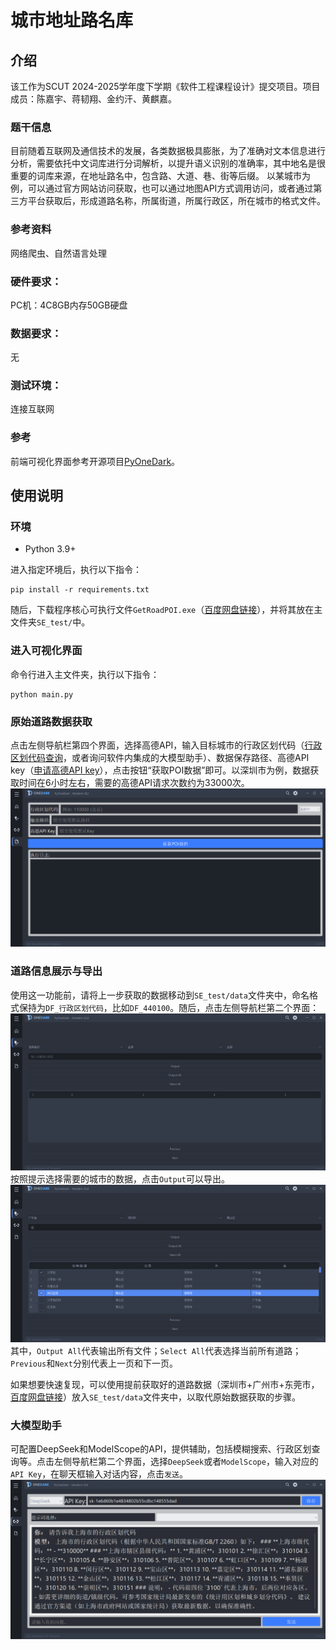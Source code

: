 # 城市地址路名库

## 介绍
该工作为SCUT 2024-2025学年度下学期《软件工程课程设计》提交项目。项目成员：陈嘉宇、蒋韧翔、金约汗、黄麒嘉。


### 题干信息
目前随着互联网及通信技术的发展，各类数据极具膨胀，为了准确对文本信息进行分析，需要依托中文词库进行分词解析，以提升语义识别的准确率，其中地名是很重要的词库来源，在地址路名中，包含路、大道、巷、街等后缀。
以某城市为例，可以通过官方网站访问获取，也可以通过地图API方式调用访问，或者通过第三方平台获取后，形成道路名称，所属街道，所属行政区，所在城市的格式文件。

### 参考资料
网络爬虫、自然语言处理

### 硬件要求：
PC机：4C8GB内存50GB硬盘

### 数据要求：
无

### 测试环境：
连接互联网

### 参考
前端可视化界面参考开源项目[PyOneDark](https://github.com/Wanderson-Magalhaes/PyOneDark_Qt_Widgets_Modern_GUI)。


## 使用说明

### 环境

- Python 3.9+

进入指定环境后，执行以下指令：
```
pip install -r requirements.txt
```
随后，下载程序核心可执行文件`GetRoadPOI.exe`（[百度网盘链接](https://pan.baidu.com/s/1xsCe3NT_0iaMhTRC78w8lA?pwd=y7gm)），并将其放在主文件夹`SE_test/`中。

### 进入可视化界面

命令行进入主文件夹，执行以下指令：
```
python main.py
```

### 原始道路数据获取

点击左侧导航栏第四个界面，选择高德API，输入目标城市的行政区划代码（[行政区划代码查询](http://xzqh.mca.gov.cn/map)，或者询问软件内集成的大模型助手）、数据保存路径、高德API key（[申请高德API key](https://lbs.amap.com/)），点击按钮“获取POI数据”即可。以深圳市为例，数据获取时间在6小时左右，需要的高德API请求次数约为33000次。
![](figs/DataAccess.png)

### 道路信息展示与导出
使用这一功能前，请将上一步获取的数据移动到`SE_test/data`文件夹中，命名格式保持为`DF_行政区划代码`，比如`DF_440100`。随后，点击左侧导航栏第二个界面：
![](figs/DataPlaylist.png)
按照提示选择需要的城市的数据，点击`Output`可以导出。
![](figs/DataPlaylist2.png)
其中，`Output All`代表输出所有文件；`Select All`代表选择当前所有道路；`Previous`和`Next`分别代表上一页和下一页。

如果想要快速复现，可以使用提前获取好的道路数据（深圳市+广州市+东莞市，[百度网盘链接](https://pan.baidu.com/s/1mdl-E7cWW1IUCsICAtp8pA?pwd=7h9e)）放入`SE_test/data`文件夹中，以取代原始数据获取的步骤。

### 大模型助手
可配置DeepSeek和ModelScope的API，提供辅助，包括模糊搜索、行政区划查询等。点击左侧导航栏第二个界面，选择`DeepSeek`或者`ModelScope`，输入对应的`API Key`，在聊天框输入对话内容，点击`发送`。
![](figs/LLM.png)







